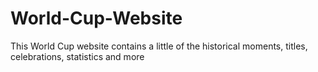 # World-Cup-Website
This World Cup website contains a little of the historical moments, titles, celebrations, statistics and more
